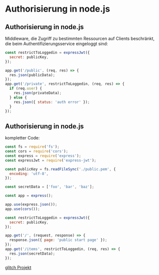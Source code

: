 # Authorisierung in node.js

## Authorisierung in node.js

Middleware, die Zugriff zu bestimmten Ressourcen auf Clients beschränkt, die beim Authentifizierungsservice eingeloggt sind:

```js
const restrictToLoggedin = expressJwt({
  secret: publicKey,
});

app.get('/public', (req, res) => {
  res.json(publicData);
});
app.get('/private', restrictToLoggedin, (req, res) => {
  if (req.user) {
    res.json(privateData);
  } else {
    res.json({ status: 'auth error' });
  }
});
```

## Authorisierung in node.js

kompletter Code:

```js
const fs = require('fs');
const cors = require('cors');
const express = require('express');
const expressJwt = require('express-jwt');

const publicKey = fs.readFileSync('./public.pem', {
  encoding: 'utf-8',
});

const secretData = ['foo', 'bar', 'baz'];

const app = express();

app.use(express.json());
app.use(cors());

const restrictToLoggedin = expressJwt({
  secret: publicKey,
});

app.get('/', (request, response) => {
  response.json({ page: 'public start page' });
});
app.get('/items', restrictToLoggedin, (req, res) => {
  res.json(secretData);
});
```

[glitch Projekt](https://glitch.com/~karuga-secret)
